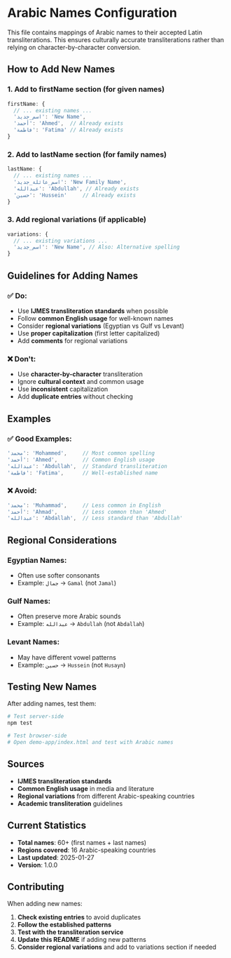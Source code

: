 # Arabic Names Configuration

This file contains mappings of Arabic names to their accepted Latin transliterations. This ensures culturally accurate transliterations rather than relying on character-by-character conversion.

## How to Add New Names

### 1. **Add to firstName section** (for given names)
```javascript
firstName: {
  // ... existing names ...
  'اسم_جديد': 'New Name',
  'أحمد': 'Ahmed',  // Already exists
  'فاطمة': 'Fatima' // Already exists
}
```

### 2. **Add to lastName section** (for family names)
```javascript
lastName: {
  // ... existing names ...
  'اسم_عائلة_جديد': 'New Family Name',
  'عبدالله': 'Abdullah', // Already exists
  'حسين': 'Hussein'     // Already exists
}
```

### 3. **Add regional variations** (if applicable)
```javascript
variations: {
  // ... existing variations ...
  'اسم_جديد': 'New Name', // Also: Alternative spelling
}
```

## Guidelines for Adding Names

### ✅ **Do:**
- Use **IJMES transliteration standards** when possible
- Follow **common English usage** for well-known names
- Consider **regional variations** (Egyptian vs Gulf vs Levant)
- Use **proper capitalization** (first letter capitalized)
- Add **comments** for regional variations

### ❌ **Don't:**
- Use **character-by-character** transliteration
- Ignore **cultural context** and common usage
- Use **inconsistent** capitalization
- Add **duplicate entries** without checking

## Examples

### ✅ **Good Examples:**
```javascript
'محمد': 'Mohammed',     // Most common spelling
'أحمد': 'Ahmed',        // Common English usage
'عبدالله': 'Abdullah',  // Standard transliteration
'فاطمة': 'Fatima',      // Well-established name
```

### ❌ **Avoid:**
```javascript
'محمد': 'Muhammad',     // Less common in English
'أحمد': 'Ahmad',        // Less common than 'Ahmed'
'عبدالله': 'Abdallah',  // Less standard than 'Abdullah'
```

## Regional Considerations

### **Egyptian Names:**
- Often use softer consonants
- Example: `جمال` → `Gamal` (not `Jamal`)

### **Gulf Names:**
- Often preserve more Arabic sounds
- Example: `عبدالله` → `Abdullah` (not `Abdallah`)

### **Levant Names:**
- May have different vowel patterns
- Example: `حسين` → `Hussein` (not `Husayn`)

## Testing New Names

After adding names, test them:

```bash
# Test server-side
npm test

# Test browser-side
# Open demo-app/index.html and test with Arabic names
```

## Sources

- **IJMES transliteration standards**
- **Common English usage** in media and literature
- **Regional variations** from different Arabic-speaking countries
- **Academic transliteration** guidelines

## Current Statistics

- **Total names**: 60+ (first names + last names)
- **Regions covered**: 16 Arabic-speaking countries
- **Last updated**: 2025-01-27
- **Version**: 1.0.0

## Contributing

When adding new names:
1. **Check existing entries** to avoid duplicates
2. **Follow the established patterns**
3. **Test with the transliteration service**
4. **Update this README** if adding new patterns
5. **Consider regional variations** and add to variations section if needed 
